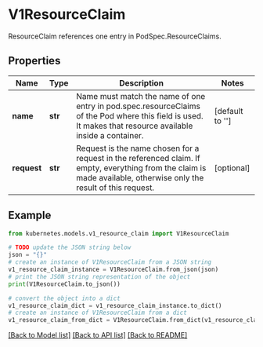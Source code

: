 # V1ResourceClaim

ResourceClaim references one entry in PodSpec.ResourceClaims.

## Properties

Name | Type | Description | Notes
------------ | ------------- | ------------- | -------------
**name** | **str** | Name must match the name of one entry in pod.spec.resourceClaims of the Pod where this field is used. It makes that resource available inside a container. | [default to '']
**request** | **str** | Request is the name chosen for a request in the referenced claim. If empty, everything from the claim is made available, otherwise only the result of this request. | [optional] 

## Example

```python
from kubernetes.models.v1_resource_claim import V1ResourceClaim

# TODO update the JSON string below
json = "{}"
# create an instance of V1ResourceClaim from a JSON string
v1_resource_claim_instance = V1ResourceClaim.from_json(json)
# print the JSON string representation of the object
print(V1ResourceClaim.to_json())

# convert the object into a dict
v1_resource_claim_dict = v1_resource_claim_instance.to_dict()
# create an instance of V1ResourceClaim from a dict
v1_resource_claim_from_dict = V1ResourceClaim.from_dict(v1_resource_claim_dict)
```
[[Back to Model list]](../README.md#documentation-for-models) [[Back to API list]](../README.md#documentation-for-api-endpoints) [[Back to README]](../README.md)


